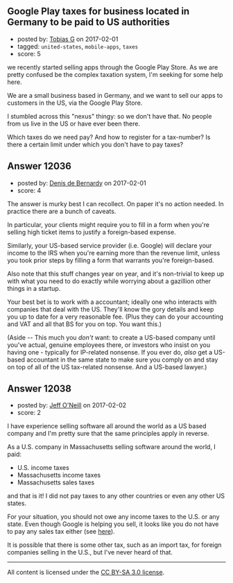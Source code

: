 ## Google Play taxes for business located in Germany to be paid to US authorities

- posted by: [Tobias G](https://stackexchange.com/users/9974532/tobias-g) on 2017-02-01
- tagged: `united-states`, `mobile-apps`, `taxes`
- score: 5

<p>we recently started selling apps through the Google Play Store. As we are pretty confused be the complex taxation system, I'm seeking for some help here.</p>

<p>We are a small business based in Germany, and we want to sell our apps to customers in the US, via the Google Play Store.</p>

<p>I stumbled across this "nexus" thingy: so we don't have that. No people from us live in the US or have ever been there.</p>

<p>Which taxes do we need pay? And how to register for a tax-number? Is there a certain limit under which you don't have to pay taxes?</p>



## Answer 12036

- posted by: [Denis de Bernardy](https://stackexchange.com/users/182468/denis-de-bernardy) on 2017-02-01
- score: 4

<p>The answer is murky best I can recollect. On paper it's no action needed. In practice there are a bunch of caveats.</p>

<p>In particular, your clients might require you to fill in a form when you're selling high ticket items to justify a foreign-based expense.</p>

<p>Similarly, your US-based service provider (i.e. Google) will declare your income to the IRS when you're earning more than the revenue limit, unless you took prior steps by filling a form that warrants you're foreign-based.</p>

<p>Also note that this stuff changes year on year, and it's non-trivial to keep up with what you need to do exactly while worrying about a gazillion other things in a startup.</p>

<p>Your best bet is to work with a accountant; ideally one who interacts with companies that deal with the US. They'll know the gory details and keep you up to date for a very reasonable fee. (Plus they can do your accounting and VAT and all that BS for you on top. You want this.)</p>

<p>(Aside -- This much you <em>don't</em> want: to create a US-based company until you've actual, genuine employees there, or investors who insist on you having one - typically for IP-related nonsense. If you ever do, <em>also</em> get a US-based accountant in the same state to make sure you comply on and stay on top of all of the US tax-related nonsense. And a US-based lawyer.)</p>



## Answer 12038

- posted by: [Jeff O'Neill](https://stackexchange.com/users/46273/jeff-o-neill) on 2017-02-02
- score: 2

<p>I have experience selling software all around the world as a US based company and I'm pretty sure that the same principles apply in reverse.</p>

<p>As a U.S. company in Massachusetts selling software around the world, I paid:</p>

<ul>
<li>U.S. income taxes</li>
<li>Massachusetts income taxes</li>
<li>Massachusetts sales taxes</li>
</ul>

<p>and that is it!  I did not pay taxes to any other countries or even any other US states.</p>

<p>For your situation, you should not owe any income taxes to the U.S. or any state.  Even though Google is helping you sell, it looks like you do not have to pay any sales tax either (see <a href="https://support.google.com/googleplay/answer/2850368?hl=en" rel="nofollow noreferrer">here</a>).</p>

<p>It is possible that there is some other tax, such as an import tax, for foreign companies selling in the U.S., but I've never heard of that.</p>




---

All content is licensed under the [CC BY-SA 3.0 license](https://creativecommons.org/licenses/by-sa/3.0/).
